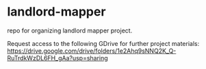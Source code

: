 # landlord-mapper
repo for organizing landlord mapper project. 

Request access to the following GDrive for further project materials: https://drive.google.com/drive/folders/1e2Ahq9sNNQ2K_Q-RuTrdkWzDL6FH_gAa?usp=sharing

